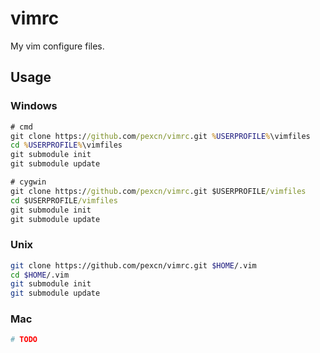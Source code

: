 
# vimrc

My vim configure files.

## Usage

### Windows

```cmd
# cmd
git clone https://github.com/pexcn/vimrc.git %USERPROFILE%\vimfiles
cd %USERPROFILE%\vimfiles
git submodule init
git submodule update

# cygwin
git clone https://github.com/pexcn/vimrc.git $USERPROFILE/vimfiles
cd $USERPROFILE/vimfiles
git submodule init
git submodule update
```

### Unix

```bash
git clone https://github.com/pexcn/vimrc.git $HOME/.vim
cd $HOME/.vim
git submodule init
git submodule update
```

### Mac

```bash
# TODO
```

